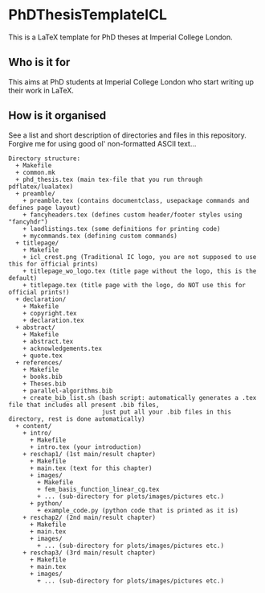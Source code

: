 # PhDThesisTemplateICL
This is a LaTeX template for PhD theses at Imperial College London.

## Who is it for
This aims at PhD students at Imperial College London who start writing up their work in LaTeX.

## How is it organised
See a list and short description of directories and files in this repository. Forgive me for using good ol' non-formatted ASCII text...
```
Directory structure:
  + Makefile
  + common.mk
  + phd_thesis.tex (main tex-file that you run through pdflatex/lualatex)
  + preamble/
    + preamble.tex (contains documentclass, usepackage commands and defines page layout)
    + fancyheaders.tex (defines custom header/footer styles using "fancyhdr")
    + laodlistings.tex (some definitions for printing code)
    + mycommands.tex (defining custom commands)
  + titlepage/
    + Makefile
    + icl_crest.png (Traditional IC logo, you are not supposed to use this for official prints)
    + titlepage_wo_logo.tex (title page without the logo, this is the default)
    + titlepage.tex (title page with the logo, do NOT use this for official prints!)
  + declaration/
    + Makefile
    + copyright.tex
    + declaration.tex
  + abstract/
    + Makefile
    + abstract.tex
    + acknowledgements.tex
    + quote.tex
  + references/
    + Makefile
    + books.bib
    + Theses.bib
    + parallel-algorithms.bib
    + create_bib_list.sh (bash script: automatically generates a .tex file that includes all present .bib files,
                          just put all your .bib files in this directory, rest is done automatically)
  + content/
    + intro/
      + Makefile
      + intro.tex (your introduction)
    + reschap1/ (1st main/result chapter)
      + Makefile
      + main.tex (text for this chapter)
      + images/
        + Makefile
        + fem_basis_function_linear_cg.tex
        + ... (sub-directory for plots/images/pictures etc.)
      + python/
        + example_code.py (python code that is printed as it is)
    + reschap2/ (2nd main/result chapter)
      + Makefile
      + main.tex
      + images/
        + ... (sub-directory for plots/images/pictures etc.)
    + reschap3/ (3rd main/result chapter)
      + Makefile
      + main.tex
      + images/
        + ... (sub-directory for plots/images/pictures etc.)
```
